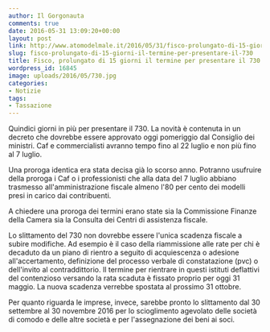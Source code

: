 ```yaml
---
author: Il Gorgonauta
comments: true
date: 2016-05-31 13:09:20+00:00
layout: post
link: http://www.atomodelmale.it/2016/05/31/fisco-prolungato-di-15-giorni-il-termine-per-presentare-il-730/
slug: fisco-prolungato-di-15-giorni-il-termine-per-presentare-il-730
title: Fisco, prolungato di 15 giorni il termine per presentare il 730
wordpress_id: 16845
image: uploads/2016/05/730.jpg
categories:
- Notizie
tags:
- Tassazione
---
```


Quindici giorni in più per presentare il 730. La novità è contenuta in un decreto che dovrebbe essere approvato oggi pomeriggio dal Consiglio dei ministri. Caf e commercialisti avranno tempo fino al 22 luglio e non più fino al 7 luglio.

Una proroga identica era stata decisa già lo scorso anno. Potranno usufruire della proroga i Caf o i professionisti che alla data del 7 luglio abbiano trasmesso all'amministrazione fiscale almeno l'80 per cento dei modelli presi in carico dai contribuenti.

A chiedere una proroga dei termini erano state sia la Commissione Finanze della Camera sia la Consulta dei Centri di assistenza fiscale.

Lo slittamento del 730 non dovrebbe essere l'unica scadenza fiscale a subire modifiche. Ad esempio è il caso della riammissione alle rate per chi è decaduto da un piano di rientro a seguito di acquiescenza o adesione all'accertamento, definizione del processo verbale di constatazione (pvc) o dell'invito al contraddittorio. Il termine per rientrare in questi istituti deflattivi del contenzioso versando la rata scaduta è fissato proprio per oggi 31 maggio. La nuova scadenza verrebbe spostata al prossimo 31 ottobre.

Per quanto riguarda le imprese, invece, sarebbe pronto lo slittamento dal 30 settembre al 30 novembre 2016 per lo scioglimento agevolato delle società di comodo e delle altre società e per l'assegnazione dei beni ai soci.
